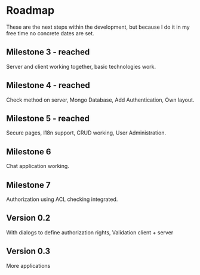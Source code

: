 # Roadmap

These are the next steps within the development, but because I do it in my free time no concrete dates are set.

## Milestone 3 - reached

Server and client working together, basic technologies work.

## Milestone 4 - reached

Check method on server,
Mongo Database,
Add Authentication,
Own layout.

## Milestone 5 - reached

Secure pages,
I18n support,
CRUD working,
User Administration.

## Milestone 6

Chat application working.

## Milestone 7

Authorization using ACL checking integrated.

## Version 0.2

With dialogs to define authorization rights,
Validation client + server

## Version 0.3

More applications
